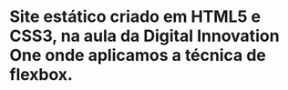# Site estático criado em HTML5 e CSS3, na aula da Digital Innovation One onde aplicamos a técnica de flexbox.

